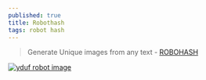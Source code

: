 ```yaml
---
published: true
title: Robothash
tags: robot hash
---
```

> Generate Unique images from any text - [ROBOHASH](https://robohash.org/)

[![yduf robot image](https://robohash.org/yduf)](https://robohash.org/)
